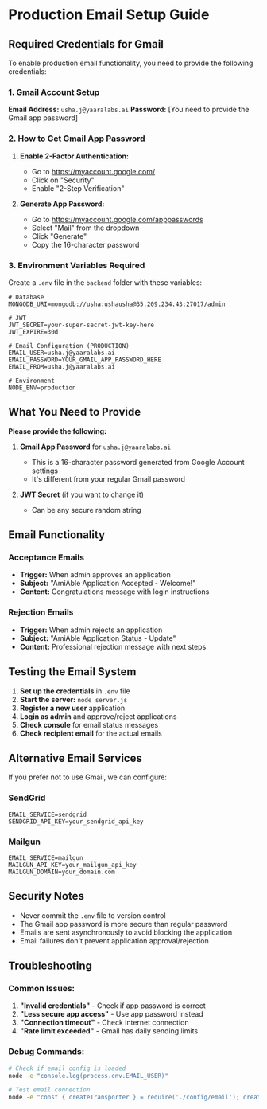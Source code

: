 # Production Email Setup Guide

## Required Credentials for Gmail

To enable production email functionality, you need to provide the following credentials:

### 1. Gmail Account Setup

**Email Address:** `usha.j@yaaralabs.ai`
**Password:** [You need to provide the Gmail app password]

### 2. How to Get Gmail App Password

1. **Enable 2-Factor Authentication:**
   - Go to https://myaccount.google.com/
   - Click on "Security"
   - Enable "2-Step Verification"

2. **Generate App Password:**
   - Go to https://myaccount.google.com/apppasswords
   - Select "Mail" from the dropdown
   - Click "Generate"
   - Copy the 16-character password

### 3. Environment Variables Required

Create a `.env` file in the `backend` folder with these variables:

```env
# Database
MONGODB_URI=mongodb://usha:ushausha@35.209.234.43:27017/admin

# JWT
JWT_SECRET=your-super-secret-jwt-key-here
JWT_EXPIRE=30d

# Email Configuration (PRODUCTION)
EMAIL_USER=usha.j@yaaralabs.ai
EMAIL_PASSWORD=YOUR_GMAIL_APP_PASSWORD_HERE
EMAIL_FROM=usha.j@yaaralabs.ai

# Environment
NODE_ENV=production
```

## What You Need to Provide

**Please provide the following:**

1. **Gmail App Password** for `usha.j@yaaralabs.ai`
   - This is a 16-character password generated from Google Account settings
   - It's different from your regular Gmail password

2. **JWT Secret** (if you want to change it)
   - Can be any secure random string

## Email Functionality

### Acceptance Emails
- **Trigger:** When admin approves an application
- **Subject:** "AmiAble Application Accepted - Welcome!"
- **Content:** Congratulations message with login instructions

### Rejection Emails
- **Trigger:** When admin rejects an application
- **Subject:** "AmiAble Application Status - Update"
- **Content:** Professional rejection message with next steps

## Testing the Email System

1. **Set up the credentials** in `.env` file
2. **Start the server:** `node server.js`
3. **Register a new user** application
4. **Login as admin** and approve/reject applications
5. **Check console** for email status messages
6. **Check recipient email** for the actual emails

## Alternative Email Services

If you prefer not to use Gmail, we can configure:

### SendGrid
```env
EMAIL_SERVICE=sendgrid
SENDGRID_API_KEY=your_sendgrid_api_key
```

### Mailgun
```env
EMAIL_SERVICE=mailgun
MAILGUN_API_KEY=your_mailgun_api_key
MAILGUN_DOMAIN=your_domain.com
```

## Security Notes

- Never commit the `.env` file to version control
- The Gmail app password is more secure than regular password
- Emails are sent asynchronously to avoid blocking the application
- Email failures don't prevent application approval/rejection

## Troubleshooting

### Common Issues:
1. **"Invalid credentials"** - Check if app password is correct
2. **"Less secure app access"** - Use app password instead
3. **"Connection timeout"** - Check internet connection
4. **"Rate limit exceeded"** - Gmail has daily sending limits

### Debug Commands:
```bash
# Check if email config is loaded
node -e "console.log(process.env.EMAIL_USER)"

# Test email connection
node -e "const { createTransporter } = require('./config/email'); createTransporter().verify().then(console.log).catch(console.error)"
``` 
